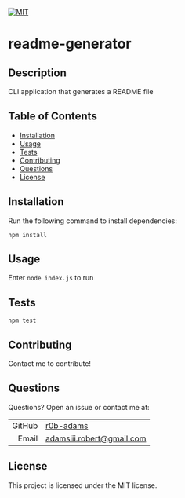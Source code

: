 
  [![MIT](https://img.shields.io/badge/license-MIT-blue)](https://opensource.org/licenses/MIT)

  # readme-generator

  ## Description

  CLI application that generates a README file

  ## Table of Contents

  * [Installation](#installation)
  * [Usage](#usage)
  * [Tests](#tests)
  * [Contributing](#contributing)
  * [Questions](#questions)
  * [License](#license)

  ## Installation

  Run the following command to install dependencies:

  ```
  npm install
  ```

  ## Usage

  Enter `node index.js` to run

  ## Tests

  ```
  npm test
  ```

  ## Contributing

  Contact me to contribute!

  ## Questions

  Questions? Open an issue or contact me at:

  |        |                                                     |
  |-------:|-----------------------------------------------------|
  | GitHub | [r0b-adams](https://github.com/r0b-adams) |
  | Email  | adamsiii.robert@gmail.com                                       |

  
  ## License

  This project is licensed under the MIT license.
  
    